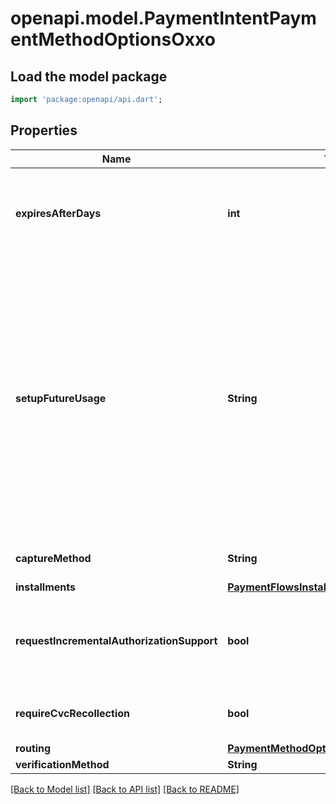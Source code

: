 # openapi.model.PaymentIntentPaymentMethodOptionsOxxo

## Load the model package
```dart
import 'package:openapi/api.dart';
```

## Properties
Name | Type | Description | Notes
------------ | ------------- | ------------- | -------------
**expiresAfterDays** | **int** | The number of calendar days before an OXXO invoice expires. For example, if you create an OXXO invoice on Monday and you set expires_after_days to 2, the OXXO invoice will expire on Wednesday at 23:59 America/Mexico_City time. | 
**setupFutureUsage** | **String** | Indicates that you intend to make future payments with this PaymentIntent's payment method.  If you provide a Customer with the PaymentIntent, you can use this parameter to [attach the payment method](/payments/save-during-payment) to the Customer after the PaymentIntent is confirmed and the customer completes any required actions. If you don't provide a Customer, you can still [attach](/api/payment_methods/attach) the payment method to a Customer after the transaction completes.  If the payment method is `card_present` and isn't a digital wallet, Stripe creates and attaches a [generated_card](/api/charges/object#charge_object-payment_method_details-card_present-generated_card) payment method representing the card to the Customer instead.  When processing card payments, Stripe uses `setup_future_usage` to help you comply with regional legislation and network rules, such as [SCA](/strong-customer-authentication). | [optional] 
**captureMethod** | **String** | Controls when the funds will be captured from the customer's account. | [optional] 
**installments** | [**PaymentFlowsInstallmentOptions**](PaymentFlowsInstallmentOptions.md) |  | [optional] 
**requestIncrementalAuthorizationSupport** | **bool** | Request ability to [increment](https://stripe.com/docs/terminal/features/incremental-authorizations) this PaymentIntent if the combination of MCC and card brand is eligible. Check [incremental_authorization_supported](https://stripe.com/docs/api/charges/object#charge_object-payment_method_details-card_present-incremental_authorization_supported) in the [Confirm](https://stripe.com/docs/api/payment_intents/confirm) response to verify support. | [optional] 
**requireCvcRecollection** | **bool** | When enabled, using a card that is attached to a customer will require the CVC to be provided again (i.e. using the cvc_token parameter). | [optional] 
**routing** | [**PaymentMethodOptionsCardPresentRouting**](PaymentMethodOptionsCardPresentRouting.md) |  | [optional] 
**verificationMethod** | **String** | Bank account verification method. | [optional] 

[[Back to Model list]](../README.md#documentation-for-models) [[Back to API list]](../README.md#documentation-for-api-endpoints) [[Back to README]](../README.md)


